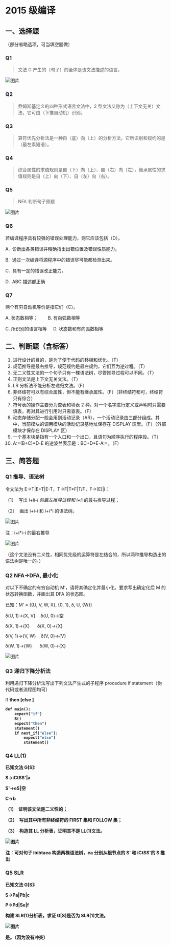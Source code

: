# 2015 级编译

## 一、选择题

（部分省略选项，可当填空题做）

### Q1

> 文法 G 产生的（句子）的全体是该文法描述的语言。

![图片](https://uploader.shimo.im/f/MYfnl2EKRhMqOcXM.png!thumbnail?fileGuid=gXqmevR1MQCzlZqo)

### Q2

> 乔姆斯基定义的四种形式语言文法中，2 型文法又称为（上下文无关）文法，它可由（下推自动机）识别。

### Q3

> 算符优先分析法是一种自（底）向（上）的分析方法，它所识别和规约的是（最左素短语）。

### Q4

> 综合属性的求值规则是自（下）向（上）、自（右）向（左），继承属性的求值规则是自（上）向（下）、自（左）向（右）。

### Q5

> NFA 判断句子原题

![图片](https://uploader.shimo.im/f/NpladgzHaAwZYp3T.png!thumbnail?fileGuid=gXqmevR1MQCzlZqo)

### Q6

若编译程序具有较强的错误处理能力，则它应该包括（D）。

A.  诊断出各类错误并精确指出出错位置及错误性质能力。

B.  通过一次编译将源程序中的错误尽可能都检测出来。

C.  具有一定的错误改正能力。

D.  ABC 描述都正确

### Q7

两个有穷自动机等价是指它们（C）。

A. 状态数相等；        B. 有向弧数相等

C. 所识别的语言相等     D. 状态数和有向弧数相等

## 二、判断题（含标答）

1. 进行设计的目的，是为了便于代码的移植和优化。（T）
2. 规范推导是最右推导，规范规约是最左规约，它们互为逆过程。（T）
3. 无二义性文法的一个句子只有一棵语法树，尽管推导过程可以不同。（T）
4. 正则文法是上下文无关文法。（T）
5. LR 分析法不能分析左递归文法。（F）
6. 非终结符可以有综合属性，但不能有继承属性。（F）（非终结符都可，终结符只有综合）
7. 符号表的操作主要分为查表和填表 2 种。对一个名字进行定义或声明时只需要填表，再对其进行引用时只需查表。（F）
8. 动态存储分配一般会用到活动记录（AR），一个活动记录由三部分组成。其中，当前模块的调用模块的活动记录基地址保存在 DISPLAY 区里。（F）（外部模块才保存在 DISPLAY 区）
9. 一个基本块是指有一个入口和一个出口，且语句为顺序执行的程序段。（T）
10. A:=(B+C)\*D-E 的逆波兰表示是：BC+D\*E-A:=。（F）

## 三、简答题

### Q1 推导、语法树

令文法为 E→T|E+T|E-T，T→F|T\*F|T/F，F→(E)|i：

（1）  写出 i+i*i-i 的最左推导过程和 i+i*i 的最右推导过程；

（2）  画出 i+i-i 和 i+i\*i 的语法树。

![图片](https://uploader.shimo.im/f/9NsTCj8ThzGjBf6E.png!thumbnail?fileGuid=gXqmevR1MQCzlZqo)

注：i+i\*i-i 的最右推导

![图片](https://uploader.shimo.im/f/BF8lrcUbBUP8tLcz.jpg!thumbnail?fileGuid=gXqmevR1MQCzlZqo)

（这个文法没有二义性，相同优先级的运算符是左结合的，所以两种推导构造出的语法树是唯一的。）

### Q2 NFA->DFA, 最小化

对以下不确定的有穷自动机 M’，请将其确定化并最小化。要求写出确定化后 M 的状态转换函数，并画出其 DFA 的状态图。

已知：M’ = ({U, V, W, X}, {0, 1}, δ, U, {W})

δ(U, 1)->{X, V}    δ(U, 0)->空

δ(X, 1)->{X}      δ(X, 0)->{X}

δ(V, 1)->{V, W}    δ(V, 0)->{V}

δ(W, 1)->{W}      δ(W, 0)->{X}

![图片](https://uploader.shimo.im/f/h3MFhbIhe2EbRUxE.png!thumbnail?fileGuid=gXqmevR1MQCzlZqo)

### Q3 递归下降分析法

利用递归下降分析法写出下列文法产生式的子程序 procedure if statement（伪代码或者流程图均可）

If <B> then <statement> [else <statement>]

```python
def main():
    expect("if")
    B()
    expect("then")
    statement()
    if next_if("else"):
        expect("else")
        statement()
```

### Q4 LL(1)

已知文法 G[S]:

S->iCtSS'|a

S'->eS|空

C->b

（1）  证明该文法是二义性的；

（2）  写出其中所有非终结符的 FIRST 集和 FOLLOW 集；

（3）  构造其 LL 分析表，证明其不是 LL(1)文法。

![图片](https://uploader.shimo.im/f/WoE5eoe8HJRM3XIw.png!thumbnail?fileGuid=gXqmevR1MQCzlZqo)

注：可对句子 ibibtaea 构造两棵语法树，ea 分别从根节点的 S' 和 iCtSS'的 S 推出

### Q5 SLR

已知文法 G[S]:

S->Pa|Pb|c

P->Pd|Se|f

构建 SLR(1)分析表，求证 G[S]是否为 SLR(1)文法。

![图片](https://uploader.shimo.im/f/HO0ZuJNt2pFZHJvm.png!thumbnail?fileGuid=gXqmevR1MQCzlZqo)

是。（因为没有冲突）
